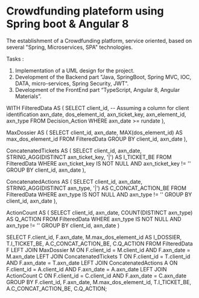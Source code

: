 # Crowdfunding plateform using Spring boot & Angular 8

The establishment of a Crowdfunding platform, service oriented, based on several "Spring, Microservices, SPA" technologies.

Tasks :
1. Implementation of a UML design for the project.
2. Development of the Backend part "Java, SpringBoot, Spring MVC, IOC, DATA, micro-services, Spring Security, JWT".
3. Development of the FrontEnd part “TypeScript, Angular 8, Angular Materials”.


WITH FilteredData AS (
    SELECT
        client_id, -- Assuming a column for client identification
        axn_date,
        dos_element_id,
        axn_ticket_key,
        axn_element_id,
        axn_type
    FROM
        Decision_Action
    WHERE
        axn_date >= rundate
),

MaxDossier AS (
    SELECT
        client_id,
        axn_date,
        MAX(dos_element_id) AS max_dos_element_id
    FROM
        FilteredData
    GROUP BY
        client_id, axn_date
),

ConcatenatedTickets AS (
    SELECT
        client_id,
        axn_date,
        STRING_AGG(DISTINCT axn_ticket_key, '|') AS I_TICKET_BE
    FROM
        FilteredData
    WHERE
        axn_ticket_key IS NOT NULL AND axn_ticket_key != ''
    GROUP BY
        client_id, axn_date
),

ConcatenatedActions AS (
    SELECT
        client_id,
        axn_date,
        STRING_AGG(DISTINCT axn_type, '|') AS C_CONCAT_ACTION_BE
    FROM
        FilteredData
    WHERE
        axn_type IS NOT NULL AND axn_type != ''
    GROUP BY
        client_id, axn_date
),

ActionCount AS (
    SELECT
        client_id,
        axn_date,
        COUNT(DISTINCT axn_type) AS Q_ACTION
    FROM
        FilteredData
    WHERE
        axn_type IS NOT NULL AND axn_type != ''
    GROUP BY
        client_id, axn_date
)

SELECT
    F.client_id,
    F.axn_date,
    M.max_dos_element_id AS I_DOSSIER,
    T.I_TICKET_BE,
    A.C_CONCAT_ACTION_BE,
    C.Q_ACTION
FROM
    FilteredData F
    LEFT JOIN MaxDossier M ON F.client_id = M.client_id AND F.axn_date = M.axn_date
    LEFT JOIN ConcatenatedTickets T ON F.client_id = T.client_id AND F.axn_date = T.axn_date
    LEFT JOIN ConcatenatedActions A ON F.client_id = A.client_id AND F.axn_date = A.axn_date
    LEFT JOIN ActionCount C ON F.client_id = C.client_id AND F.axn_date = C.axn_date
GROUP BY
    F.client_id, F.axn_date, M.max_dos_element_id, T.I_TICKET_BE, A.C_CONCAT_ACTION_BE, C.Q_ACTION;
